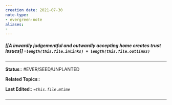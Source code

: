 ```yaml
---
creation date: 2021-07-30
note-type: 
- evergreen-note
aliases:
- 
---
```


##### [[A inwardly judgementful and outwardly accepting home creates trust issues]] `=length(this.file.inlinks) + length(this.file.outlinks)`


### <hr class="footnote"/>

**Status**:: #EVER/SEED/UNPLANTED 

**Related Topics**:: 

	
**Last Edited**:: *`=this.file.mtime`*
	
### <hr class="references"/>
